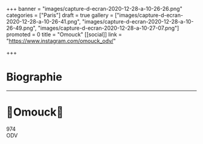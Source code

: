 +++
banner = "images/capture-d-ecran-2020-12-28-a-10-26-26.png"
categories = ["Paris"]
draft = true
gallery = ["images/capture-d-ecran-2020-12-28-a-10-26-41.png", "images/capture-d-ecran-2020-12-28-a-10-26-49.png", "images/capture-d-ecran-2020-12-28-a-10-27-07.png"]
promoted = 0
title = "Omouck"
[[social]]
link = "https://www.instagram.com/omouck_odv/"

+++
# Biographie

***

# 🌴Omouck🌴

  
974  
ODV